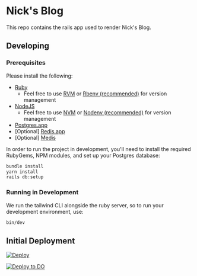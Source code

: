 # Nick's Blog

This repo contains the rails app used to render Nick's Blog.

## Developing
### Prerequisites
Please install the following:
- [Ruby](https://www.ruby-lang.org/en/downloads/)
  - Feel free to use [RVM](https://rvm.io/) or [Rbenv (recommended)](https://github.com/rbenv/rbenv) for version management
- [NodeJS](https://nodejs.org/en/)
  - Feel free to use [NVM](https://github.com/creationix/nvm) or [Nodenv (recommended)](https://github.com/nodenv/nodenv) for version management
- [Postgres.app](https://postgresapp.com/)
- [Optional] [Redis.app](https://jpadilla.github.io/redisapp/)
- [Optional] [Medis](http://getmedis.com/)

In order to run the project in development, you'll need to install the
required RubyGems, NPM modules, and set up your Postgres database:

```bash
bundle install
yarn install
rails db:setup
```

### Running in Development

We run the tailwind CLI alongside the ruby server, so to run your development environment, use:
```bash
bin/dev
```

## Initial Deployment

[![Deploy](https://www.herokucdn.com/deploy/button.svg)](https://heroku.com/deploy?template=https://github.com/jarydkrish/nicks-blog)

[![Deploy to DO](https://www.deploytodo.com/do-btn-blue.svg)](https://cloud.digitalocean.com/apps/new?repo=https://github.com/jarydkrish/nicks-blog/tree/main)
